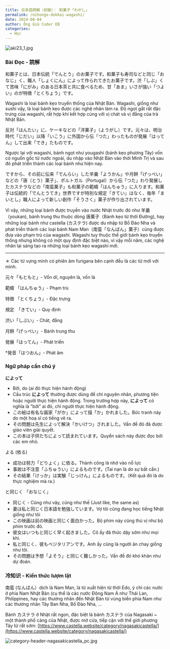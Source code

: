 ```yaml
---
title: 日本語読解（初級）： 和菓子「わがし」
permalink: /nihongo-dokkai-wagashi/
date: 2024-08-04
author: Ông Già Coder EB
categories:
  - Học
---
```


![aki23_1.jpg](/images/4f1932051b354ddbb0b1d32afeba4572/aki23_1.jpg)

### Bài Đọc - 読解

和菓子とは、日本伝統「でんとう」のお菓子です。和菓子も寿司などと同じ「おなじ」く、職人「しょくにん」によって作られてきたお菓子です。渋「しぶ」くて苦味「にがみ」のある日本茶と共に食べるため、甘「あま」いさが強い「つよい」のが特徴「とくちょう」です。

Wagashi là loại bánh kẹo truyền thống của Nhật Bản. Wagashi, giống như sushi vậy, là loại bánh kẹo được các nghệ nhân làm ra. Độ ngọt gắt rất đặc trưng của wagashi, rất hợp khi kết hợp cùng với vị chát và vị đắng của trà Nhật Bản.

反対「はんたい」に、ケーキなどの「洋菓子」（ようがし）です。元々は、明治時代「じだい」以降「いこう」に外国から伝「つた」わったものが発展「はってん」して出来「でき」たものです。

Ngược lại với wagashi, bánh ngọt như yougashi (bánh kẹo phương Tây) vốn có nguồn gốc từ nước ngoài, du nhập vào Nhật Bản vào thời Minh Trị và sau đó phát triển thành các loại bánh như hiện nay.

ですから、その前に伝来「でんらい」した羊羹「ようかん」や月餅「げっぺい」などの「唐（とう）菓子」、ポルトガル（Portugal）から伝「つた」わり発展したカステラなどの「南蛮菓子」も和菓子の範疇「はんちゅう」に入ります。和菓子は伝統的「でんとうてき」世界ですが特別な規定「きてい」はなく、毎年「まいとし」職人によって新しい創作「そうさく」菓子が作り出されています。

Vì vậy, những loại bánh được truyền vào nước Nhật trước đó như 羊羹（youkan), bánh trung thu thuộc dòng 唐菓子（Bánh kẹo từ thời Đường), hay những loại bánh như castella (カステラ) được du nhập từ Bồ Đào Nha và phát triển thành các loại bánh Nam Man（南蛮「なんばん」菓子）cũng được đưa vào phạm trù của wagashi. Wagashi tuy thuộc thế giới bánh kẹo truyền thống nhưng không có một quy định đặc biệt nào, vì vậy mỗi năm, các nghệ nhân lại sáng tạo ra những loại bánh kẹo wagashi mới.

---

＊ Các từ vựng mình có phiên âm furigana bên cạnh đều là các từ mới với mình.

元々「もともと」- Vốn dĩ, nguyên là, vốn là

範疇 「はんちゅう」- Phạm trù

特徴 「とくちょう」- Đặc trưng

規定　「きてい」- Quy định

渋い「しぶい」- Chát, đắng

月餅「げっぺい」- Bánh trung thu

発展「はってん」- Phát triển

\*発音「はつおん」- Phát âm

### Ngữ pháp cần chú ý

**によって**

- Bởi, do (ai đó thực hiện hành động)
- Cấu trúc **によって** thường được dùng để chỉ nguyên nhân, phương tiện hoặc người thực hiện hành động. Trong trường hợp này, **によって** có nghĩa là "bởi" ai đó, chỉ người thực hiện hành động.
- この絵は有名な画家「がか」によって描「か」かれました。Bức tranh này do một hoạ sĩ có tiếng vẽ ra.
- その問題は先生によって解決「かいけつ」されました。Vấn đề đó đã được giáo viên giải quyết.
- この本は子供たちによって読まれています。Quyển sách này được đọc bởi các em nhỏ.

よる (依る)

- 成功は努力「どりょく」に依る。Thành công là nhờ vào nỗ lực
- 事故は不注意「ふちゅうい」によるものです。(Tai nạn là do sự bất cẩn.)
- その結果「けっか」は実験「じっけん」によるものです。（Kết quả đó là do thực nghiệm mà ra.)

と同じく 「おなじく」

- 同じく - Cũng như vậy, cũng như thế (Just like, the same as)
- 妻は私と同じく日本語を勉強しています。Vợ tôi cũng đang học tiếng Nhật giống như tôi
- この映画は前の映画と同じく面白かった。Bộ phim này cũng thú vị như bộ phim trước đó.
- 彼女はいつもと同じく早く起きました。Cô ấy đã thức dậy sớm như mọi khi.
- 私と同じく、彼もベジタリアンです。Anh ấy cũng là người ăn chay giống như tôi.
- その問題は予想「よそう」と同じく難しかった。Vấn đề đó khó khăn như dự đoán.

### 冷知识 - Kiến thức lượm lặt

南蛮 (なんばん）dịch là Nam Man, là từ xuất hiện từ thời Edo, ý chỉ các nước ở phía Nam Nhật Bản (cụ thể là các nước Đông Nam Á như Thái Lan, Philippines, hay các thương nhân đến Nhật Bản từ vùng biển phía Nam như các thương nhân Tây Ban Nha, Bồ Đào Nha, …

Bánh カステラ ở Nhật rất ngon, đặc biệt là bánh カステラ của Nagasaki ~ một thành phố cảng của Nhật, được mở cửa, tiếp cận với thế giới phương Tây từ rất sớm: [https://www.castella.website/category/nagasakicastella/](https://www.castella.website/category/nagasakicastella/)

![category-header-nagasakicastella_pc.jpg](/images/4f1932051b354ddbb0b1d32afeba4572/category-header-nagasakicastella_pc.jpg)
